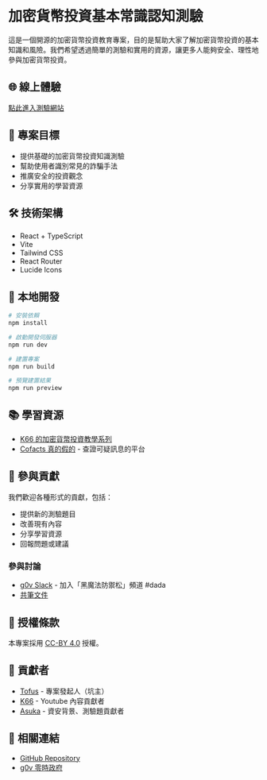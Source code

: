 # 加密貨幣投資基本常識認知測驗

這是一個開源的加密貨幣投資教育專案，目的是幫助大家了解加密貨幣投資的基本知識和風險。我們希望透過簡單的測驗和實用的資源，讓更多人能夠安全、理性地參與加密貨幣投資。

## 🌐 線上體驗

[點此進入測驗網站](https://dashing-semolina-70889e.netlify.app)

## 🎯 專案目標

- 提供基礎的加密貨幣投資知識測驗
- 幫助使用者識別常見的詐騙手法
- 推廣安全的投資觀念
- 分享實用的學習資源

## 🛠️ 技術架構

- React + TypeScript
- Vite
- Tailwind CSS
- React Router
- Lucide Icons

## 🚀 本地開發

```bash
# 安裝依賴
npm install

# 啟動開發伺服器
npm run dev

# 建置專案
npm run build

# 預覽建置結果
npm run preview
```

## 📚 學習資源

- [K66 的加密貨幣投資教學系列](https://www.youtube.com/playlist?list=PL-05BIe2QCYTusHWhyia-7p2PWizet_IM)
- [Cofacts 真的假的](https://cofacts.tw/) - 查證可疑訊息的平台

## 🤝 參與貢獻

我們歡迎各種形式的貢獻，包括：

- 提供新的測驗題目
- 改善現有內容
- 分享學習資源
- 回報問題或建議

### 參與討論

- [g0v Slack](https://join.g0v.tw/) - 加入「黑魔法防禦松」頻道 #dada
- [共筆文件](https://g0v.hackmd.io/q4KPlzxGS1elgiie973V7g?both)

## 📄 授權條款

本專案採用 [CC-BY 4.0](https://creativecommons.org/licenses/by/4.0/) 授權。

## 👥 貢獻者

- [Tofus](https://github.com/Tofuswang) - 專案發起人（坑主）
- [K66](https://github.com/k66inthesky) - Youtube 內容貢獻者
- [Asuka](https://github.com/y2mk1ng) - 資安背景、測驗題貢獻者

## 🔗 相關連結

- [GitHub Repository](https://github.com/Tofuswang/cryptotest)
- [g0v 零時政府](https://g0v.tw)
